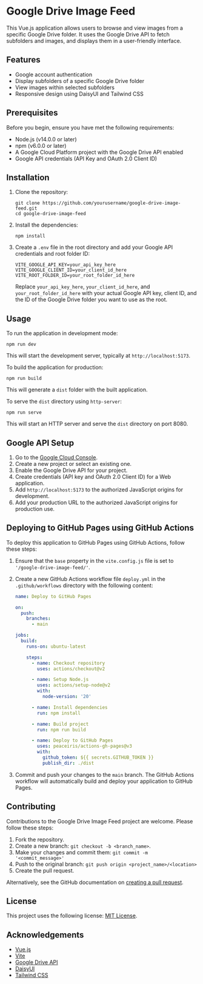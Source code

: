 # Google Drive Image Feed

This Vue.js application allows users to browse and view images from a specific Google Drive folder. It uses the Google Drive API to fetch subfolders and images, and displays them in a user-friendly interface.

## Features

- Google account authentication
- Display subfolders of a specific Google Drive folder
- View images within selected subfolders
- Responsive design using DaisyUI and Tailwind CSS

## Prerequisites

Before you begin, ensure you have met the following requirements:

- Node.js (v14.0.0 or later)
- npm (v6.0.0 or later)
- A Google Cloud Platform project with the Google Drive API enabled
- Google API credentials (API Key and OAuth 2.0 Client ID)

## Installation

1. Clone the repository:
   ```
   git clone https://github.com/yourusername/google-drive-image-feed.git
   cd google-drive-image-feed
   ```

2. Install the dependencies:
   ```
   npm install
   ```

3. Create a `.env` file in the root directory and add your Google API credentials and root folder ID:
   ```
   VITE_GOOGLE_API_KEY=your_api_key_here
   VITE_GOOGLE_CLIENT_ID=your_client_id_here
   VITE_ROOT_FOLDER_ID=your_root_folder_id_here
   ```

   Replace `your_api_key_here`, `your_client_id_here`, and `your_root_folder_id_here` with your actual Google API key, client ID, and the ID of the Google Drive folder you want to use as the root.

## Usage

To run the application in development mode:

```
npm run dev
```

This will start the development server, typically at `http://localhost:5173`.

To build the application for production:

```
npm run build
```

This will generate a `dist` folder with the built application.

To serve the `dist` directory using `http-server`:

```
npm run serve
```

This will start an HTTP server and serve the `dist` directory on port 8080.

## Google API Setup

1. Go to the [Google Cloud Console](https://console.cloud.google.com/).
2. Create a new project or select an existing one.
3. Enable the Google Drive API for your project.
4. Create credentials (API key and OAuth 2.0 Client ID) for a Web application.
5. Add `http://localhost:5173` to the authorized JavaScript origins for development.
6. Add your production URL to the authorized JavaScript origins for production use.

## Deploying to GitHub Pages using GitHub Actions

To deploy this application to GitHub Pages using GitHub Actions, follow these steps:

1. Ensure that the `base` property in the `vite.config.js` file is set to `'/google-drive-image-feed/'`.

2. Create a new GitHub Actions workflow file `deploy.yml` in the `.github/workflows` directory with the following content:

   ```yaml
   name: Deploy to GitHub Pages

   on:
     push:
       branches:
         - main

   jobs:
     build:
       runs-on: ubuntu-latest

       steps:
         - name: Checkout repository
           uses: actions/checkout@v2

         - name: Setup Node.js
           uses: actions/setup-node@v2
           with:
             node-version: '20'

         - name: Install dependencies
           run: npm install

         - name: Build project
           run: npm run build

         - name: Deploy to GitHub Pages
           uses: peaceiris/actions-gh-pages@v3
           with:
             github_token: ${{ secrets.GITHUB_TOKEN }}
             publish_dir: ./dist
   ```

3. Commit and push your changes to the `main` branch. The GitHub Actions workflow will automatically build and deploy your application to GitHub Pages.

## Contributing

Contributions to the Google Drive Image Feed project are welcome. Please follow these steps:

1. Fork the repository.
2. Create a new branch: `git checkout -b <branch_name>`.
3. Make your changes and commit them: `git commit -m '<commit_message>'`
4. Push to the original branch: `git push origin <project_name>/<location>`
5. Create the pull request.

Alternatively, see the GitHub documentation on [creating a pull request](https://help.github.com/articles/creating-a-pull-request/).

## License

This project uses the following license: [MIT License](LICENSE).

## Acknowledgements

- [Vue.js](https://vuejs.org/)
- [Vite](https://vitejs.dev/)
- [Google Drive API](https://developers.google.com/drive)
- [DaisyUI](https://daisyui.com/)
- [Tailwind CSS](https://tailwindcss.com/)
